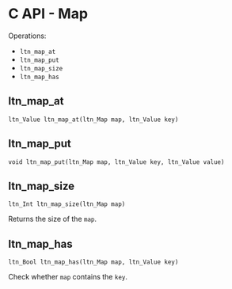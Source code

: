 # C API - Map


Operations:

- `ltn_map_at`
- `ltn_map_put`
- `ltn_map_size`
- `ltn_map_has`


## ltn_map_at

`ltn_Value ltn_map_at(ltn_Map map, ltn_Value key)`


## ltn_map_put

`void ltn_map_put(ltn_Map map, ltn_Value key, ltn_Value value)`


## ltn_map_size

`ltn_Int ltn_map_size(ltn_Map map)`

Returns the size of the `map`.


## ltn_map_has

`ltn_Bool ltn_map_has(ltn_Map map, ltn_Value key)`

Check whether `map` contains the `key`.